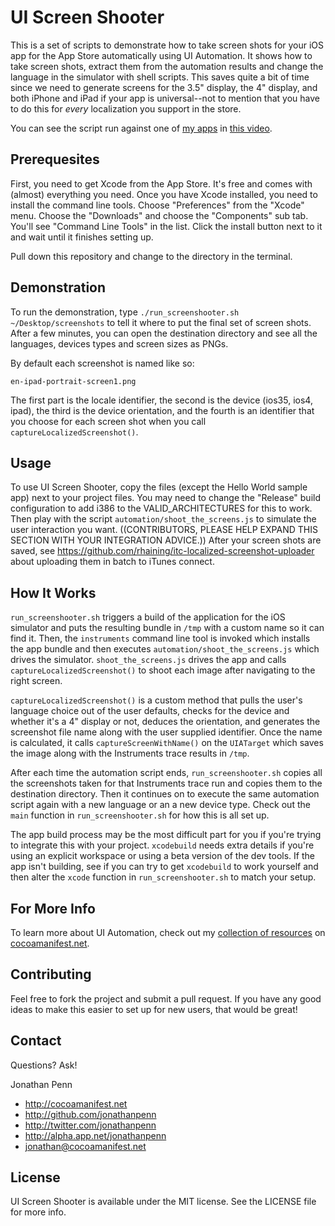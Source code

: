 UI Screen Shooter
=================

This is a set of scripts to demonstrate how to take screen shots for your iOS app for the App Store automatically using UI Automation. It shows how to take screen shots, extract them from the automation results and change the language in the simulator with shell scripts. This saves quite a bit of time since we need to generate screens for the 3.5" display, the 4" display, and both iPhone and iPad if your app is universal--not to mention that you have to do this for *every* localization you support in the store.

You can see the script run against one of [my apps](http://readmoreapp.com) in [this video][readmorevid].

  [readmorevid]: http://nl1551.s3.amazonaws.com/cocoamanifest.net/2012/readmore-screenshots.mov

## Prerequesites

First, you need to get Xcode from the App Store. It's free and comes with (almost) everything you need. Once you have Xcode installed, you need to install the command line tools. Choose "Preferences" from the "Xcode" menu. Choose the "Downloads" and choose the "Components" sub tab. You'll see "Command Line Tools" in the list. Click the install button next to it and wait until it finishes setting up.

Pull down this repository and change to the directory in the terminal.

## Demonstration

To run the demonstration, type `./run_screenshooter.sh ~/Desktop/screenshots` to tell it where to put the final set of screen shots. After a few minutes, you can open the destination directory and see all the languages, devices types and screen sizes as PNGs.

By default each screenshot is named like so:

    en-ipad-portrait-screen1.png

The first part is the locale identifier, the second is the device (ios35, ios4, ipad), the third is the device orientation, and the fourth is an identifier that you choose for each screen shot when you call `captureLocalizedScreenshot()`.

## Usage

To use UI Screen Shooter, copy the files (except the Hello World sample app) next to your project files. You may need to change the "Release" build configuration to add i386 to the VALID_ARCHITECTURES for this to work. Then play with the script `automation/shoot_the_screens.js` to simulate the user interaction you want. ((CONTRIBUTORS, PLEASE HELP EXPAND THIS SECTION WITH YOUR INTEGRATION ADVICE.)) After your screen shots are saved, see https://github.com/rhaining/itc-localized-screenshot-uploader about uploading them in batch to iTunes connect.

## How It Works

`run_screenshooter.sh` triggers a build of the application for the iOS simulator and puts the resulting bundle in `/tmp` with a custom name so it can find it.  Then, the `instruments` command line tool is invoked which installs the app bundle and then executes `automation/shoot_the_screens.js` which drives the simulator. `shoot_the_screens.js` drives the app and calls `captureLocalizedScreenshot()` to shoot each image after navigating to the right screen.

`captureLocalizedScreenshot()` is a custom method that pulls the user's language choice out of the user defaults, checks for the device and whether it's a 4" display or not, deduces the orientation, and generates the screenshot file name along with the user supplied identifier. Once the name is calculated, it calls `captureScreenWithName()` on the `UIATarget` which saves the image along with the Instruments trace results in `/tmp`.

After each time the automation script ends, `run_screenshooter.sh` copies all the screenshots taken for that Instruments trace run and copies them to the destination directory. Then it continues on to execute the same automation script again with a new language or an a new device type. Check out the `main` function in `run_screenshooter.sh` for how this is all set up.

The app build process may be the most difficult part for you if you're trying to integrate this with your project. `xcodebuild` needs extra details if you're using an explicit workspace or using a beta version of the dev tools. If the app isn't building, see if you can try to get `xcodebuild` to work yourself and then alter the `xcode` function in `run_screenshooter.sh` to match your setup.

## For More Info

To learn more about UI Automation, check out my [collection of resources][automation] on [cocoamanifest.net](http://cocoamanifest.net).

  [automation]: http://cocoamanifest.net/features/#ui_automation

## Contributing

Feel free to fork the project and submit a pull request. If you have any good ideas to make this easier to set up for new users, that would be great!

## Contact

Questions? Ask!

Jonathan Penn

- http://cocoamanifest.net
- http://github.com/jonathanpenn
- http://twitter.com/jonathanpenn
- http://alpha.app.net/jonathanpenn
- jonathan@cocoamanifest.net

## License

UI Screen Shooter is available under the MIT license. See the LICENSE file for more info.
